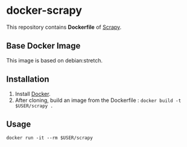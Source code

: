 docker-scrapy
=============


This repository contains **Dockerfile** of [Scrapy](http://scrapy.org/).


## Base Docker Image

This image is based on debian:stretch.


## Installation

1. Install [Docker](https://www.docker.com/).
2. After cloning, build an image from the Dockerfile : `docker build -t $USER/scrapy .`


## Usage

```
docker run -it --rm $USER/scrapy
```

